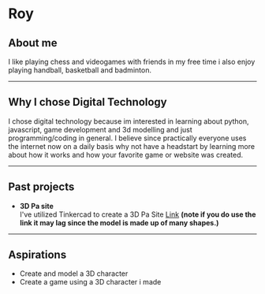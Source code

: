 # Roy
## About me
I like playing chess and videogames with friends in my free time i also enjoy playing handball, basketball and badminton. 

---

## Why I chose Digital Technology
I chose digital technology because im interested in learning about python, javascript, game development and 3d modelling and just programming/coding in general. I believe since practically everyone uses the internet now on a daily basis why not have a headstart by learning more about how it works and how your favorite game or website was created.

---

## Past projects
- **3D Pa site** <br> I've utilized Tinkercad to create a 3D Pa Site [Link](https://www.tinkercad.com/things/95ExxhYVK1B-pa/edit?returnTo=%2Fdashboard) **(note if you do use the link it may lag since the model is made up of many shapes.)**

---

## Aspirations
- Create and model a 3D character
- Create a game using a 3D character i made
